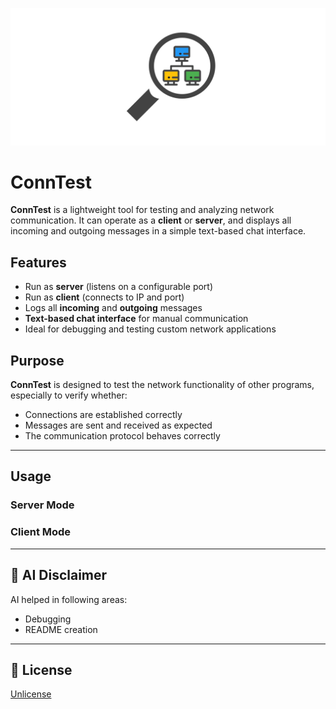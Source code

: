 <div align="center">

[![ConnTest](./.github/ConnTestLogo.svg)](#ConnTest)

</div>

# ConnTest

**ConnTest** is a lightweight tool for testing and analyzing network communication. It can operate as a **client** or **server**, and displays all incoming and outgoing messages in a simple text-based chat interface.

## Features

- Run as **server** (listens on a configurable port)
- Run as **client** (connects to IP and port)
- Logs all **incoming** and **outgoing** messages
- **Text-based chat interface** for manual communication
- Ideal for debugging and testing custom network applications

## Purpose

**ConnTest** is designed to test the network functionality of other programs, especially to verify whether:

- Connections are established correctly
- Messages are sent and received as expected
- The communication protocol behaves correctly

---

## Usage

### Server Mode

### Client Mode

---

## 🤖 AI Disclaimer

AI helped in following areas:
* Debugging
* README creation

---

## 📜 License

[Unlicense](https://unlicense.org)